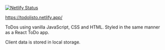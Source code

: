 [![Netlify Status](https://api.netlify.com/api/v1/badges/7a9c28a2-98e7-4055-92d7-cef4f8e4ec0b/deploy-status)](https://app.netlify.com/sites/todolisto/deploys)

https://todolisto.netlify.app/

ToDos using vanilla JavaScript, CSS and HTML.
Styled in the same manner as a React ToDo app.

Client data is stored in local storage.
